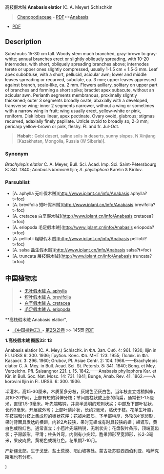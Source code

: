 高枝假木贼 **Anabasis elatior** (C. A. Meyer) Schischkin

> [Chenopodiaceae](http://www.iplant.cn/info/Chenopodiaceae?t=foc) - [PDF](http://www.iplant.cn/foc/pdf/Chenopodiaceae.pdf)>>[Anabasis](http://www.iplant.cn/info/Anabasis?t=foc)
 - [PDF](http://www.iplant.cn/foc/pdf/Anabasis.pdf)

## Description

Subshrubs 15-30 cm tall. Woody stem much branched, gray-brown to gray-white; annual branches erect or slightly obliquely spreading, with 10-20 internodes, with short, obliquely spreading branches above; internodes terete or upper ones slightly compressed, usually 1-1.5 cm × 1.5-3 mm. Leaf apex subobtuse, with a short, pellucid, acicular awn; lower and middle leaves spreading or recurved, subulate, ca. 3 mm; upper leaves appressed against branch, scale-like, ca. 2 mm. Flowers axillary, solitary on upper part of branches and forming a short spike; bractlet apex subacute, without an acicular awn. Perianth segments membranous, proximally slightly thickened; outer 3 segments broadly ovate, abaxially with a developed, transverse wing; inner 2 segments narrower, without a wing or sometimes with a narrow wing in fruit; wing usually erect, yellow-white or pink, reniform. Disk lobes linear, apex pectinate. Ovary ovoid, glabrous; stigmas recurved, adaxially finely papillate. Utricle ovoid to broadly so, 2-3 mm; pericarp yellow-brown or pink, fleshy. Fl. and fr. Jul-Oct.


> **Habait** : 
> Gobi desert, saline soils in deserts, sunny slopes. N Xinjiang [Kazakhstan, Mongolia, Russia (W Siberia)].

### Synonym
*Brachylepis* *elatior* C. A. Meyer, Bull. Sci. Acad. Imp. Sci. Saint-Pétersbourg 8: 341. 1840; *Anabasis* *korovinii* Iljin; *A*. *phyllophora* Karelin & Kirilov.



### Parsublist

* [A.  aphylla  无叶假木贼](http://www.iplant.cn/info/Anabasis aphylla?t=foc)
* [A.  brevifolia  短叶假木贼](http://www.iplant.cn/info/Anabasis brevifolia?t=foc)
* [A.  cretacea  白垩假木贼](http://www.iplant.cn/info/Anabasis cretacea?t=foc)
* [A.  eriopoda  毛足假木贼](http://www.iplant.cn/info/Anabasis eriopoda?t=foc)
* [A.  pelliotii  粗糙假木贼](http://www.iplant.cn/info/Anabasis pelliotii?t=foc)
* [A.  salsa  盐生假木贼](http://www.iplant.cn/info/Anabasis salsa?t=foc)
* [A.  truncata  展枝假木贼](http://www.iplant.cn/info/Anabasis truncata?t=foc)


## 中国植物志

> * [无叶假木贼  A.  aphylla](Anabasis-aphylla-无叶假木贼.md)
> * [短叶假木贼  A.  brevifolia](Anabasis-brevifolia-短叶假木贼.md)
> * [白垩假木贼  A.  cretacea](Anabasis-cretacea-白垩假木贼.md)
> * [毛足假木贼  A.  eriopoda](Anabasis-eriopoda-毛足假木贼.md)


**高枝假木贼 Anabasis elatior",



* [《中国植物志》](http://www.iplant.cn/frps)- [第25(2)卷](http://www.iplant.cn/frps/vol/25(2)) >> 145页 [PDF](http://www.iplant.cn/frps/pdf/25(2)/145.pdf)


**1.高枝假木贼 图版33: 13**

Anabasis elatior (C. A. Mey.) Schischk. in Фл. Зап. Сиб. 4: 961. 1930; Iljin in Fl. URSS 6: 300. 1936; Грубов. Конс. Фл. МНТ 123. 1955; Поляк. in Фл. Казахст. 3: 296. 1960; Grubov, Pl. Asiae Centr. 2: 104. 1966.——Brachylepis elatior C. A. Mey. in Bull. Acad. Sci. St. Petersb. 8: 341. 1840; Bong. et Mey. Verzeichn. Pfl. Saisangnor 221. t. 15. 1842.——Anabasis phyllophora Kar. et Kir. in Bull. Soc. Nat. Mosc. 14: 731. 1841; Bunge, Anab. Rev. 41. 1862.——A. korovini Iljin in Fl. URSS. 6: 300. 1936.

半灌木，高15-30厘米。木质茎多分枝，灰褐色至灰白色。当年枝直立或稍斜伸，具10-20节间，上部有短的斜伸分枝；节间圆柱状或上部的稍扁，通常长1-1.5厘米，直径1.5-3毫米。叶先端略钝，并具半透明的短刺状尖；中部及下部叶钻状，长约3毫米，开展或外弯；上部叶鳞片状，长约2毫米，贴伏于枝。花单生叶腋，在枝端和分枝上集成短的穗状花序；花被片膜质，下半部稍厚，外轮3片宽卵形，果时背面具发达的横翅，内轮2片较狭，果时无翅或有时具较狭的翅；翅肾形，黄白色或粉红色，通常直立；小苞片先端稍锐，无刺状尖；花盘裂片条形，顶端蓖齿状；子房卵形，平滑；柱头外弯，内侧有小突起。胞果卵形至宽卵形，长2-3毫米，果皮肉质，黄褐色或粉红色。花果期7-10月。

产新疆北部。生于戈壁、盐土荒漠、阳山坡等处。蒙古及苏联西西伯利亚、哈萨克斯坦也有分布。



}